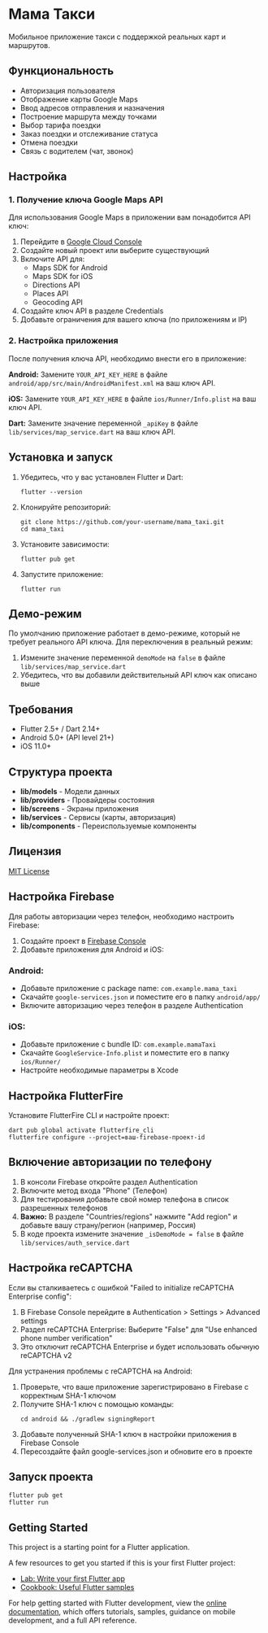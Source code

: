 # Мама Такси

Мобильное приложение такси с поддержкой реальных карт и маршрутов.

## Функциональность

- Авторизация пользователя
- Отображение карты Google Maps
- Ввод адресов отправления и назначения
- Построение маршрута между точками
- Выбор тарифа поездки
- Заказ поездки и отслеживание статуса
- Отмена поездки
- Связь с водителем (чат, звонок)

## Настройка

### 1. Получение ключа Google Maps API

Для использования Google Maps в приложении вам понадобится API ключ:

1. Перейдите в [Google Cloud Console](https://console.cloud.google.com/)
2. Создайте новый проект или выберите существующий
3. Включите API для:
   - Maps SDK for Android
   - Maps SDK for iOS
   - Directions API
   - Places API
   - Geocoding API
4. Создайте ключ API в разделе Credentials
5. Добавьте ограничения для вашего ключа (по приложениям и IP)

### 2. Настройка приложения

После получения ключа API, необходимо внести его в приложение:

**Android:**
Замените `YOUR_API_KEY_HERE` в файле `android/app/src/main/AndroidManifest.xml` на ваш ключ API.

**iOS:**
Замените `YOUR_API_KEY_HERE` в файле `ios/Runner/Info.plist` на ваш ключ API.

**Dart:**
Замените значение переменной `_apiKey` в файле `lib/services/map_service.dart` на ваш ключ API.

## Установка и запуск

1. Убедитесь, что у вас установлен Flutter и Dart:
   ```
   flutter --version
   ```

2. Клонируйте репозиторий:
   ```
   git clone https://github.com/your-username/mama_taxi.git
   cd mama_taxi
   ```

3. Установите зависимости:
   ```
   flutter pub get
   ```

4. Запустите приложение:
   ```
   flutter run
   ```

## Демо-режим

По умолчанию приложение работает в демо-режиме, который не требует реального API ключа. Для переключения в реальный режим:

1. Измените значение переменной `demoMode` на `false` в файле `lib/services/map_service.dart`
2. Убедитесь, что вы добавили действительный API ключ как описано выше

## Требования

- Flutter 2.5+ / Dart 2.14+
- Android 5.0+ (API level 21+)
- iOS 11.0+

## Структура проекта

- **lib/models** - Модели данных
- **lib/providers** - Провайдеры состояния
- **lib/screens** - Экраны приложения
- **lib/services** - Сервисы (карты, авторизация)
- **lib/components** - Переиспользуемые компоненты

## Лицензия

[MIT License](LICENSE)

## Настройка Firebase

Для работы авторизации через телефон, необходимо настроить Firebase:

1. Создайте проект в [Firebase Console](https://console.firebase.google.com/)
2. Добавьте приложения для Android и iOS:

### Android:
- Добавьте приложение с package name: `com.example.mama_taxi`
- Скачайте `google-services.json` и поместите его в папку `android/app/`
- Включите авторизацию через телефон в разделе Authentication

### iOS:
- Добавьте приложение с bundle ID: `com.example.mamaTaxi`
- Скачайте `GoogleService-Info.plist` и поместите его в папку `ios/Runner/`
- Настройте необходимые параметры в Xcode

## Настройка FlutterFire

Установите FlutterFire CLI и настройте проект:

```
dart pub global activate flutterfire_cli
flutterfire configure --project=ваш-firebase-проект-id
```

## Включение авторизации по телефону

1. В консоли Firebase откройте раздел Authentication
2. Включите метод входа "Phone" (Телефон)
3. Для тестирования добавьте свой номер телефона в список разрешенных телефонов
4. **Важно:** В разделе "Countries/regions" нажмите "Add region" и добавьте вашу страну/регион (например, Россия)
5. В коде проекта измените значение `_isDemoMode = false` в файле `lib/services/auth_service.dart`

## Настройка reCAPTCHA

Если вы сталкиваетесь с ошибкой "Failed to initialize reCAPTCHA Enterprise config":

1. В Firebase Console перейдите в Authentication > Settings > Advanced settings
2. Раздел reCAPTCHA Enterprise: Выберите "False" для "Use enhanced phone number verification"
3. Это отключит reCAPTCHA Enterprise и будет использовать обычную reCAPTCHA v2

Для устранения проблемы с reCAPTCHA на Android:
1. Проверьте, что ваше приложение зарегистрировано в Firebase с корректным SHA-1 ключом
2. Получите SHA-1 ключ с помощью команды:
   ```
   cd android && ./gradlew signingReport
   ```
3. Добавьте полученный SHA-1 ключ в настройки приложения в Firebase Console
4. Пересоздайте файл google-services.json и обновите его в проекте

## Запуск проекта

```
flutter pub get
flutter run
```

## Getting Started

This project is a starting point for a Flutter application.

A few resources to get you started if this is your first Flutter project:

- [Lab: Write your first Flutter app](https://docs.flutter.dev/get-started/codelab)
- [Cookbook: Useful Flutter samples](https://docs.flutter.dev/cookbook)

For help getting started with Flutter development, view the
[online documentation](https://docs.flutter.dev/), which offers tutorials,
samples, guidance on mobile development, and a full API reference.
